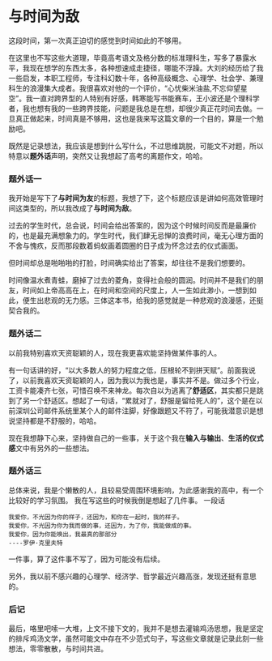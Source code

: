 # 与时间为敌

这段时间，第一次真正迫切的感觉到时间如此的不够用。

在这里也不写这些大道理，毕竟高考语文及格分数的标准理科生，写多了暴露水平，我现在想学的东西太多，各种想速成走捷径，哪能不浮躁。大刘的经历给了我一些启发，本职工程师，专注科幻数十年，各种高级概念、心理学、社会学、兼理科生的浪漫集大成者。我很喜欢对他的一个评价，“心忧柴米油盐,不忘仰望星空”。我一直对跨界型的人特别有好感，韩寒能写书能赛车，王小波还是个理科学者，我也想有我的一些跨界技能，问题是我总是在想，却很少真正花时间去做。一旦真正做起来，时间真是不够用，这也是我来写这篇文章的一个目的，算是一个勉励吧。

既然是记录想法，我应该是想到什么写什么，不过思维跳脱，可能文不对题，所以特意以**题外话**声明，突然又让我想起了高考的离题作文，哈哈。

### 题外话一

我开始是写下了**与时间为友**的标题，我想了下，这个标题应该是讲如何高效管理时间这类型的，所以我改成了**与时间为敌**。

过去的学生时代，总会说，时间会给出答案的，因为这个时候时间反而是最廉价的，也是最充满想象力的。学生时代，我们肆无忌惮的浪费时间，毫无心理方面的不舍与愧疚，反而那段数着蚂蚁画着圆圈的日子成为怀念过去的仪式画面。

但时间却总是啪啪啪的打脸，时间确实给出了答案，却往往不是我们想要的。

时间像温水煮青蛙，磨掉了过去的菱角，变得社会般的圆润。时间并不是我们的朋友，时间如上帝高高在上，在时间和空间的尺度上，人一生如此渺小，一想到如此，便生出悲观的无力感。三体这本书，给我的感觉就是一种悲观的浪漫感，还挺契合我的。

### 题外话二

以前我特别喜欢天资聪颖的人，现在我更喜欢能坚持做某件事的人。

有一句话讲的好，“以大多数人的努力程度之低，压根轮不到拼天赋”。前面我说了，以前我喜欢天资聪颖的人，因为我以为我也是，事实并不是。做过多个行业，工资卡能凑齐七张，可惜召唤不来神龙。每次自以为逃离了**舒适区**，其实都只是跳到了另一个舒适区。想起了一句话，“累就对了，舒服是留给死人的”，这个是在以前深圳公司邮件系统里某个人的邮件注脚，好像跟题又不符了，可能我潜意识是想说坚持都是不舒服的，哈哈。

现在我想静下心来，坚持做自己的一些事，关于这个我在**输入与输出**、**生活的仪式感**文中有另外的一些想法。

### 题外话三

总体来说，我是个懒散的人，且较易受周围环境影响，为此感谢我的高中，有一个比较好的学习氛围。
我在写这些的时候我倒是想起了几件事。
一段话
```
我爱你，不光因为你的样子，还因为，和你在一起时，我的样子。
我爱你，不光因为你为我而做的事，还因为，为了你，我能做成的事。
我爱你，因为你能唤出，我最真的那部分
----罗伊·克里夫特
```
一件事，算了这件事不写了，因为可能没有后续。

另外，我以前不感兴趣的心理学、经济学、哲学最近兴趣高涨，发现还挺有意思的。

### 后记

最后，咯里吧嗦一大堆，上文不接下文的，我并不是想去灌输鸡汤思想，我是坚定的排斥鸡汤文学，虽然可能文中存在不少范式句子，写这些文章就是记录此刻一些想法，零零散散，与时间共进。

